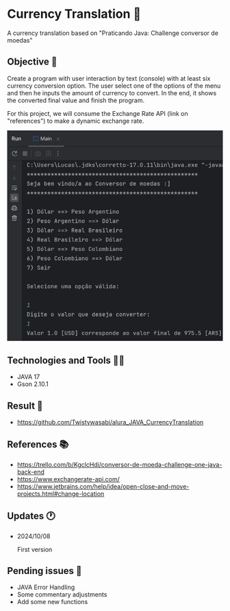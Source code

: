 # Currency Translation 🚩

A currency translation based on "Praticando Java: Challenge conversor de moedas"

## Objective 📜

Create a program with user interaction by text (console) with at least six currency conversion option. The user select one of the options of the menu and then he inputs the amount of currency to convert. In the end, it shows the converted final value and finish the program. 

For this project, we will consume the Exchange Rate API (link on "references") to make a dynamic exchange rate.

<img src="https://github.com/Twistywasabi/alura_JAVA_CurrencyTranslation/blob/main/assets/Image1.PNG"><br>

## Technologies and Tools 👨‍💻

- JAVA 17
- Gson 2.10.1

## Result 🎁

- https://github.com/Twistywasabi/alura_JAVA_CurrencyTranslation

## References 📚

- https://trello.com/b/KgclcHdi/conversor-de-moeda-challenge-one-java-back-end
- https://www.exchangerate-api.com/
- https://www.jetbrains.com/help/idea/open-close-and-move-projects.html#change-location

## Updates 🕐

- 2024/10/08

    First version

## Pending issues 🚨

- JAVA Error Handling
- Some commentary adjustments
- Add some new functions